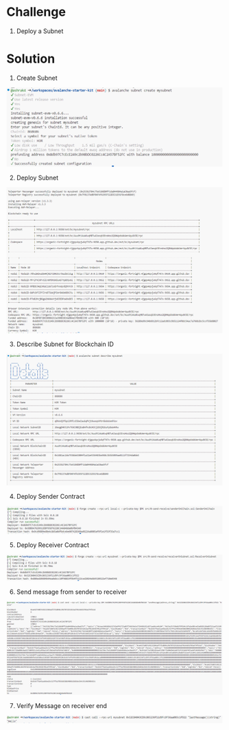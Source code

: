# Challenge
1. Deploy a Subnet

# Solution

1. Create Subnet

<img src="./images/1.create_subnet.png" />

2. Deploy Subnet

<img src="./images/2.deploy_subnet.png" />

3. Describe Subnet for Blockchain ID

<img src="./images/3.describe_subnet.png" />

4. Deploy Sender Contract

<img src="./images/4.deploy_sender_contract.png" />

5. Deploy Receiver Contract

<img src="./images/5.deploy_receiver_contract.png" />

6. Send message from sender to receiver

<img src="./images/6.send_message.png" />

7. Verify Message on receiver end

<img src="./images/7.verify_message.png" />